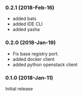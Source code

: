 ### 0.2.1 (2018-Feb-16)

 * added bats
 * added IDE CLI
 * added yasha

### 0.2.0 (2018-Jan-19)

 * Fix base registry port.
 * added docker client
 * added python openstack client

### 0.1.0 (2018-Jan-11)

Initial release
